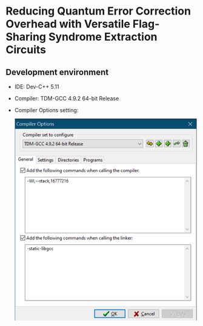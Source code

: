 # Reducing Quantum Error Correction Overhead with Versatile Flag-Sharing Syndrome Extraction Circuits

## Development environment
 - IDE: Dev-C++ 5.11
 - Compiler: TDM-GCC 4.9.2 64-bit Release 
  - Compiler Options setting:

    ![images](Dev-C_setting_stack.png)
   
